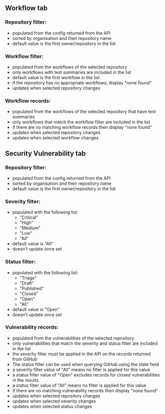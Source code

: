 ## Workflow tab
### Repository filter:
- populated from the config returned from the API
- sorted by organisation and then repository name
- default value is the first owner/repository in the list

### Workflow filter:
- populated from the workflows of the selected repository
- only workflows with test summaries are included in the list
- default value is the first workflow in the list
- if the repository has no appropriate workflows, display "none found"
- updates when selected repository changes

### Workflow records:
- populated from the workflows of the selected repository that have test summaries
- only workflows that match the workflow filter are included in the list
- if there are no matching workflow records then display "none found"
- updates when selected repository changes
- updates when selected workflow changes
 
## Security Vulnerability tab
### Repository filter:
- populated from the config returned from the API
- sorted by organisation and then repository name
- default value is the first owner/repository in the list

### Severity filter:
- populated with the following list:
    - "Critical"
    - "High"
    - "Medium"
    - "Low"
    - "All"
- default value is "All"
- doesn't update once set

### Status filter:
- populated with the following list:
    - "Triage"
    - "Draft"
    - "Published"
    - "Closed"
    - "Open"
    - "All"
- default value is "Open" 
- doesn't update once set

### Vulnerability records:
- populated from the vulnerabilities of the selected repository
- only vulnerabilities that match the severity and status filter are included in the list
- the severity filter must be applied in the API on the records returned from GitHub
- The status filter can be used when querying GitHub using the state field
- a severity filter value of "All" means no filter is applied for this value 
- a status filter value of "Open" excludes records for closed vulnerabilities in the results
- a status filter value of "All" means no filter is applied for this value 
- if there are no matching vulnerability records then display "none found"
- updates when selected repository changes
- updates when selected severity changes
- updates when selected status changes